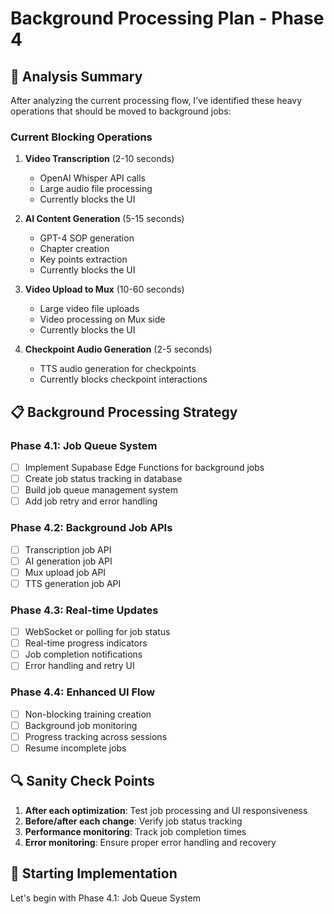 # Background Processing Plan - Phase 4

## 🎯 **Analysis Summary**

After analyzing the current processing flow, I've identified these heavy operations that should be moved to background jobs:

### **Current Blocking Operations**

1. **Video Transcription** (2-10 seconds)
   - OpenAI Whisper API calls
   - Large audio file processing
   - Currently blocks the UI

2. **AI Content Generation** (5-15 seconds)
   - GPT-4 SOP generation
   - Chapter creation
   - Key points extraction
   - Currently blocks the UI

3. **Video Upload to Mux** (10-60 seconds)
   - Large video file uploads
   - Video processing on Mux side
   - Currently blocks the UI

4. **Checkpoint Audio Generation** (2-5 seconds)
   - TTS audio generation for checkpoints
   - Currently blocks checkpoint interactions

## 📋 **Background Processing Strategy**

### **Phase 4.1: Job Queue System**
- [ ] Implement Supabase Edge Functions for background jobs
- [ ] Create job status tracking in database
- [ ] Build job queue management system
- [ ] Add job retry and error handling

### **Phase 4.2: Background Job APIs**
- [ ] Transcription job API
- [ ] AI generation job API
- [ ] Mux upload job API
- [ ] TTS generation job API

### **Phase 4.3: Real-time Updates**
- [ ] WebSocket or polling for job status
- [ ] Real-time progress indicators
- [ ] Job completion notifications
- [ ] Error handling and retry UI

### **Phase 4.4: Enhanced UI Flow**
- [ ] Non-blocking training creation
- [ ] Background job monitoring
- [ ] Progress tracking across sessions
- [ ] Resume incomplete jobs

## 🔍 **Sanity Check Points**
1. **After each optimization**: Test job processing and UI responsiveness
2. **Before/after each change**: Verify job status tracking
3. **Performance monitoring**: Track job completion times
4. **Error monitoring**: Ensure proper error handling and recovery

## 🚀 **Starting Implementation**
Let's begin with Phase 4.1: Job Queue System
